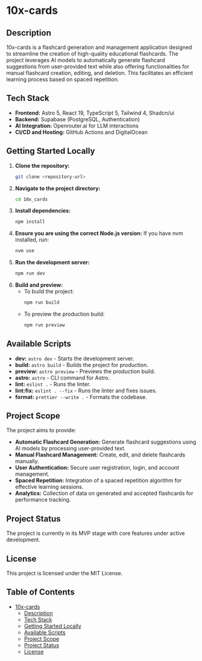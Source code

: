 # 10x-cards

## Description

10x-cards is a flashcard generation and management application designed to streamline the creation of high-quality educational flashcards. The project leverages AI models to automatically generate flashcard suggestions from user-provided text while also offering functionalities for manual flashcard creation, editing, and deletion. This facilitates an efficient learning process based on spaced repetition.

## Tech Stack

- **Frontend:** Astro 5, React 19, TypeScript 5, Tailwind 4, Shadcn/ui
- **Backend:** Supabase (PostgreSQL, Authentication)
- **AI Integration:** Openrouter.ai for LLM interactions
- **CI/CD and Hosting:** GitHub Actions and DigitalOcean

## Getting Started Locally

1. **Clone the repository:**
   ```bash
   git clone <repository-url>
   ```
2. **Navigate to the project directory:**
   ```bash
   cd 10x_cards
   ```
3. **Install dependencies:**
   ```bash
   npm install
   ```
4. **Ensure you are using the correct Node.js version:**
   If you have nvm installed, run:
   ```bash
   nvm use
   ```
5. **Run the development server:**
   ```bash
   npm run dev
   ```
6. **Build and preview:**
   - To build the project:
     ```bash
     npm run build
     ```
   - To preview the production build:
     ```bash
     npm run preview
     ```

## Available Scripts

- **dev:** `astro dev` - Starts the development server.
- **build:** `astro build` - Builds the project for production.
- **preview:** `astro preview` - Previews the production build.
- **astro:** `astro` - CLI command for Astro.
- **lint:** `eslint .` - Runs the linter.
- **lint:fix:** `eslint . --fix` - Runs the linter and fixes issues.
- **format:** `prettier --write .` - Formats the codebase.

## Project Scope

The project aims to provide:

- **Automatic Flashcard Generation:** Generate flashcard suggestions using AI models by processing user-provided text.
- **Manual Flashcard Management:** Create, edit, and delete flashcards manually.
- **User Authentication:** Secure user registration, login, and account management.
- **Spaced Repetition:** Integration of a spaced repetition algorithm for effective learning sessions.
- **Analytics:** Collection of data on generated and accepted flashcards for performance tracking.

## Project Status

The project is currently in its MVP stage with core features under active development.

## License

This project is licensed under the MIT License.

## Table of Contents

- [10x-cards](#10x-cards)
  - [Description](#description)
  - [Tech Stack](#tech-stack)
  - [Getting Started Locally](#getting-started-locally)
  - [Available Scripts](#available-scripts)
  - [Project Scope](#project-scope)
  - [Project Status](#project-status)
  - [License](#license)

